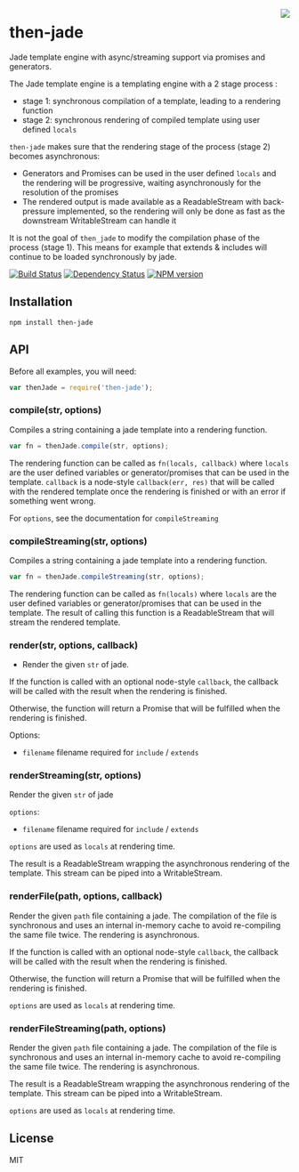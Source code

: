 <a href="http://promises-aplus.github.com/promises-spec"><img src="http://promises-aplus.github.com/promises-spec/assets/logo-small.png" align="right" /></a>
# then-jade

Jade template engine with async/streaming support via promises and generators.

The Jade template engine is a templating engine with a 2 stage process :
 * stage 1: synchronous compilation of a template, leading to a rendering function
 * stage 2: synchronous rendering of compiled template using user defined `locals`

`then-jade` makes sure that the rendering stage of the process (stage 2) becomes asynchronous: 
 * Generators and Promises can be used in the user defined `locals` and the rendering will be progressive, waiting asynchronously for the resolution of the promises
 * The rendered output is made available as a ReadableStream with back-pressure implemented, so the rendering will only be done as fast as the downstream WritableStream can handle it

It is not the goal of `then_jade` to modify the compilation phase of the process (stage 1). This means for example that extends & includes will continue to be loaded synchronously by jade.

[![Build Status](https://travis-ci.org/then/then-jade.png?branch=master)](https://travis-ci.org/then/then-jade)
[![Dependency Status](https://gemnasium.com/then/then-jade.png)](https://gemnasium.com/then/then-jade)
[![NPM version](https://badge.fury.io/js/then-jade.png)](http://badge.fury.io/js/then-jade)

## Installation

    npm install then-jade

## API

Before all examples, you will need:

```js
var thenJade = require('then-jade');
```

### compile(str, options)

Compiles a string containing a jade template into a rendering function.

```js
var fn = thenJade.compile(str, options);
```

The rendering function can be called as `fn(locals, callback)` where `locals` are the user defined variables or generator/promises that can be used in the template. `callback` is a node-style `callback(err, res)` that will be called with the rendered template once the rendering is finished or with an error if something went wrong.

For `options`, see the documentation for `compileStreaming`


### compileStreaming(str, options)

Compiles a string containing a jade template into a rendering function.

```js
var fn = thenJade.compileStreaming(str, options);
```

The rendering function can be called as `fn(locals)` where `locals` are the user defined variables or generator/promises that can be used in the template. The result of calling this function is a ReadableStream that will stream the rendered template.

### render(str, options, callback)

* Render the given `str` of jade.

If the function is called with an optional node-style `callback`, the callback
will be called with the result when the rendering is finished.

Otherwise, the function will return a Promise that will be fulfilled when
the rendering is finished.

Options:
  - `filename` filename required for `include` / `extends`

### renderStreaming(str, options)

Render the given `str` of jade

`options`:
  - `filename` filename required for `include` / `extends`

`options` are used as `locals` at rendering time.

The result is a ReadableStream wrapping the asynchronous rendering of the template.
This stream can be piped into a WritableStream.

### renderFile(path, options, callback)

Render the given `path` file containing a jade.
The compilation of the file is synchronous and uses an internal in-memory cache
to avoid re-compiling the same file twice.
The rendering is asynchronous.

If the function is called with an optional node-style `callback`, the callback
will be called with the result when the rendering is finished.

Otherwise, the function will return a Promise that will be fulfilled when
the rendering is finished.

`options` are used as `locals` at rendering time.

### renderFileStreaming(path, options) 

Render the given `path` file containing a jade.
The compilation of the file is synchronous and uses an internal in-memory cache
to avoid re-compiling the same file twice.
The rendering is asynchronous.

The result is a ReadableStream wrapping the asynchronous rendering of the template.
This stream can be piped into a WritableStream.

`options` are used as `locals` at rendering time.

## License

  MIT
